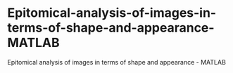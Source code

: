 # Epitomical-analysis-of-images-in-terms-of-shape-and-appearance-MATLAB
Epitomical analysis of images in terms of shape and appearance - MATLAB
